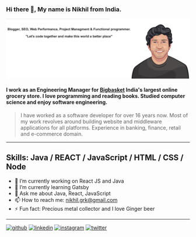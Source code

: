 ### Hi there 👋, My name is Nikhil from India.
![I love programming and reading books. Studied computer science and enjoy software engineering](https://github.com/nikhilkesari/nikhilkesari/blob/master/Screenshot%202021-02-05%20at%2013.51.12.png)
#### I work as an **Engineering Manager** for [Bigbasket](https://www.bigbasket.com) India's largest online grocery store. I love programming and reading books. Studied computer science and enjoy software engineering.
> I have worked as a software developer for over 16 years now. Most of my work revolves around building website and middleware applications for all platforms. Experience in banking, finance, retail and e-commerce domain. 
***
## Skills: Java / REACT / JavaScript / HTML / CSS / Node

- 🔭 I’m currently working on React JS and Java 
- 🌱 I’m currently learning Gatsby 
- 💬 Ask me about Java, React, JavaScript 
- 📫 How to reach me: nikhil.grk@gmail.com 
- ⚡ Fun fact: Precious metal collector and I love Ginger beer 
***
[<img src='https://cdn.jsdelivr.net/npm/simple-icons@3.0.1/icons/github.svg' alt='github' height='40'>](https://github.com/nikhilkesari)  [<img src='https://cdn.jsdelivr.net/npm/simple-icons@3.0.1/icons/linkedin.svg' alt='linkedin' height='40'>](https://www.linkedin.com/in/nikhilkesari)  [<img src='https://cdn.jsdelivr.net/npm/simple-icons@3.0.1/icons/instagram.svg' alt='instagram' height='40'>](https://www.instagram.com/nikhilkesari)  [<img src='https://cdn.jsdelivr.net/npm/simple-icons@3.0.1/icons/twitter.svg' alt='twitter' height='40'>](https://twitter.com/nixnoxiusm)  

